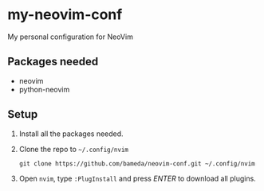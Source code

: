 my-neovim-conf
==============


My personal configuration for NeoVim


Packages needed
---------------

- neovim
- python-neovim


Setup
-----
1. Install all the packages needed.
2. Clone the repo to `~/.config/nvim`

    ```
    git clone https://github.com/bameda/neovim-conf.git ~/.config/nvim
    ```
    
3. Open `nvim`, type `:PlugInstall` and press *ENTER* to download all plugins.

